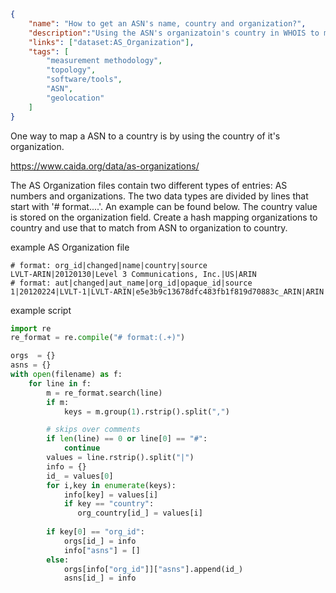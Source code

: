 ~~~json
{
    "name": "How to get an ASN's name, country and organization?",
    "description":"Using the ASN's organizatoin's country in WHOIS to map an ASN to the country of it's headquarters.",
    "links": ["dataset:AS_Organization"],
    "tags": [
        "measurement methodology",
        "topology",
        "software/tools",
        "ASN",
        "geolocation"
    ]
}
~~~
One way to map a ASN to a country is by using the country of it's organization. 

https://www.caida.org/data/as-organizations/

The AS Organization files contain two different types of entries: AS numbers and
organizations.  The two data types are divided by lines that start with
'# format....'. An example can be found below.   The country value is stored on the organization
field.  Create a hash mapping organizations to country and use that to match from ASN to 
organization to country.

example AS Organization file
~~~
# format: org_id|changed|name|country|source
LVLT-ARIN|20120130|Level 3 Communications, Inc.|US|ARIN
# format: aut|changed|aut_name|org_id|opaque_id|source
1|20120224|LVLT-1|LVLT-ARIN|e5e3b9c13678dfc483fb1f819d70883c_ARIN|ARIN
~~~

example script
~~~python
import re
re_format = re.compile("# format:(.+)")

orgs  = {}
asns = {}
with open(filename) as f:
    for line in f:
        m = re_format.search(line)
        if m:
            keys = m.group(1).rstrip().split(",")

        # skips over comments
        if len(line) == 0 or line[0] == "#":
            continue
        values = line.rstrip().split("|")
        info = {}
        id_ = values[0]
        for i,key in enumerate(keys):
            info[key] = values[i]
            if key == "country":
               org_country[id_] = values[i]
       
        if key[0] == "org_id":
            orgs[id_] = info
            info["asns"] = []
        else:
            orgs[info["org_id"]]["asns"].append(id_)
            asns[id_] = info
~~~
